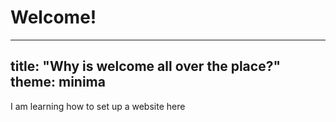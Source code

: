 # Welcome!
------------
title: "Why is welcome all over the place?"
theme: minima
------------

I am learning how to set up a website here
